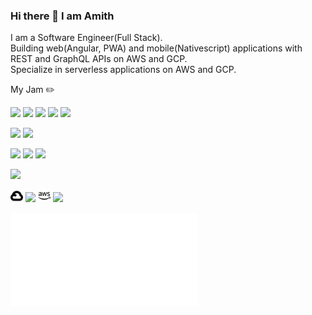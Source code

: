 ### Hi there 👋 I am Amith

I am a Software Engineer(Full Stack).  
Building web(Angular, PWA) and mobile(Nativescript) applications with REST and GraphQL APIs on AWS and GCP.  
Specialize in serverless applications on AWS and GCP.  
  
My Jam :pencil2:   

![](https://img.shields.io/badge/Python-grey?style=flat&logo=python) ![](https://img.shields.io/badge/Flask-grey?style=flat&logo=flask) ![](https://img.shields.io/badge/Pandas-grey?style=flat&logo=pandas) ![](https://img.shields.io/badge/NumPy-grey?style=flat&logo=numpy) ![](https://img.shields.io/badge/SciKitLearn-grey?style=flat&logo=scikit-learn)  

![](https://img.shields.io/badge/Java-grey?style=flat&logo=java) ![](https://img.shields.io/badge/Spring-grey?style=flat&logo=spring)  

![](https://img.shields.io/badge/Typescript-grey?style=flat&logo=typescript) ![](https://img.shields.io/badge/Angular-grey?style=flat&logo=angular) ![](https://img.shields.io/badge/PWA-grey?style=flat&logo=pwa) 

![](https://img.shields.io/badge/Nativescript-grey?style=flat&logo=nativescript)

<img src="images/googlecloud.svg" height="20" style="color: #fff" /> ![](https://img.shields.io/badge/GCP-grey?style=flat&logo=GCP) 
<img src="images/amazonaws.svg" height="20" style="color: #fff" /> ![](https://img.shields.io/badge/AWS-grey?style=flat&logo=aws)  


![More details of my work experience](Professional_Experience.md)

